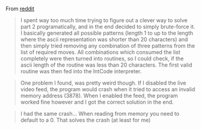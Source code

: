 From [reddit](https://www.reddit.com/r/adventofcode/comments/ebr7dg/2019_day_17_solutions/)

> I spent way too much time trying to figure out a clever way to solve part 2 programatically, and in the end decided to simply brute-force it. I basically generated all possible patterns (length 1 to up to the length where the ascii representation was shorter than 20 characters) and then simply tried removing any combination of three patterns from the list of required moves. All combinations which consumed the list completely were then turned into routines, so I could check, if the ascii length of the routine was less than 20 characters. The first valid routine was then fed into the IntCode interpreter.

> One problem I found, was pretty weird though. If I disabled the live video feed, the program would crash when it tried to access an invalid memory address (3878). When I enabled the feed, the program worked fine however and I got the correct solution in the end.

> I had the same crash... When reading from memory you need to default to a 0. That solves the crash (at least for me)
